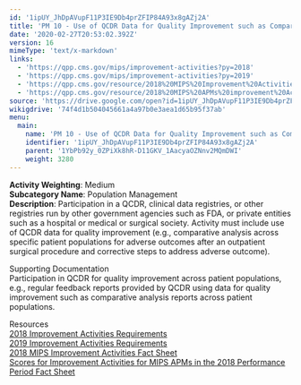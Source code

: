 ```yaml
---
id: '1ipUY_JhDpAVupF11P3IE9Db4prZFIP84A93x8gAZj2A'
title: 'PM 10 - Use of QCDR Data for Quality Improvement such as Comparative Analysis Reports across Patient Populations'
date: '2020-02-27T20:53:02.392Z'
version: 16
mimeType: 'text/x-markdown'
links:
  - 'https://qpp.cms.gov/mips/improvement-activities?py=2018'
  - 'https://qpp.cms.gov/mips/improvement-activities?py=2019'
  - 'https://qpp.cms.gov/resource/2018%20MIPS%20Improvement%20Activities%20Fact%20Sheet'
  - 'https://qpp.cms.gov/resource/2018%20MIPS%20APMs%20improvement%20Activities%20scores%20fact%20sheet'
source: 'https://drive.google.com/open?id=1ipUY_JhDpAVupF11P3IE9Db4prZFIP84A93x8gAZj2A'
wikigdrive: '74f4d1b504045661a4a97b0e3aea1d65b95f37ab'
menu:
  main:
    name: 'PM 10 - Use of QCDR Data for Quality Improvement such as Comparative Analysis Reports across Patient Populations'
    identifier: '1ipUY_JhDpAVupF11P3IE9Db4prZFIP84A93x8gAZj2A'
    parent: '1YbPb92y_0ZPiXk8hR-D11GKV_1AacyaOZNnv2MQmDWI'
    weight: 3280
---
```





**Activity Weighting**: Medium  
**Subcategory Name**: Population Management  
**Description**: Participation in a QCDR, clinical data registries, or other registries run by other government agencies such as FDA, or private entities such as a hospital or medical or surgical society. Activity must include use of QCDR data for quality improvement (e.g., comparative analysis across specific patient populations for adverse outcomes after an outpatient surgical procedure and corrective steps to address adverse outcome).




Supporting Documentation  
Participation in QCDR for quality improvement across patient populations, e.g., regular feedback reports provided by QCDR using data for quality improvement such as comparative analysis reports across patient populations.




Resources  
[2018 Improvement Activities Requirements](https://qpp.cms.gov/mips/improvement-activities?py=2018)  
[2019 Improvement Activities Requirements](https://qpp.cms.gov/mips/improvement-activities?py=2019)  
[2018 MIPS Improvement Activities Fact Sheet](https://qpp.cms.gov/resource/2018%20MIPS%20Improvement%20Activities%20Fact%20Sheet)  
[Scores for Improvement Activities for MIPS APMs in the 2018 Performance Period Fact Sheet](https://qpp.cms.gov/resource/2018%20MIPS%20APMs%20improvement%20Activities%20scores%20fact%20sheet)
